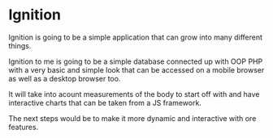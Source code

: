 # Ignition

Ignition is going to be a simple application that can grow into many different things.

Ignition to me is going to be a simple database connected up with OOP PHP with a very basic and simple look that can be accessed on a mobile browser as well as a desktop browser too. 

It will take into acount measurements of the body to start off with and have interactive charts that can be taken from a JS framework.

The next steps would be to make it more dynamic and interactive with ore features.
